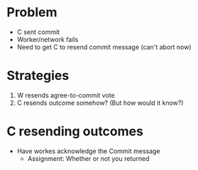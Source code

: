 # Problem
- C sent commit
- Worker/network fails
- Need to get C to resend commit message (can't abort now)

# Strategies
1. W resends agree-to-commit vote
2. C resends outcome somehow? (But how would it know?)

# C resending outcomes
- Have workes acknowledge the Commit message
    - Assignment: Whether or not you returned
